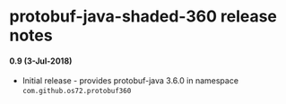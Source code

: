 protobuf-java-shaded-360 release notes
======================================

#### 0.9 (3-Jul-2018)
* Initial release - provides protobuf-java 3.6.0 in namespace `com.github.os72.protobuf360`
